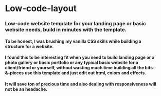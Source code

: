 # Low-code-layout

### Low-code website template for your landing page or basic website needs, build in minutes with the template.

#### To be honest, I was brushing my vanilla CSS skills while building a structure for a website.
#### I found this to be interesting fit when you need to build landing page or a photo gallery or basic portfolio or any typical basic website for a client/friend or yourself, without wasting much time building all the bits-&-pieces use this template and just edit out html, colors and effects.

#### It will save ton of precious time and also dealing with responsiveness will not be an headache.
